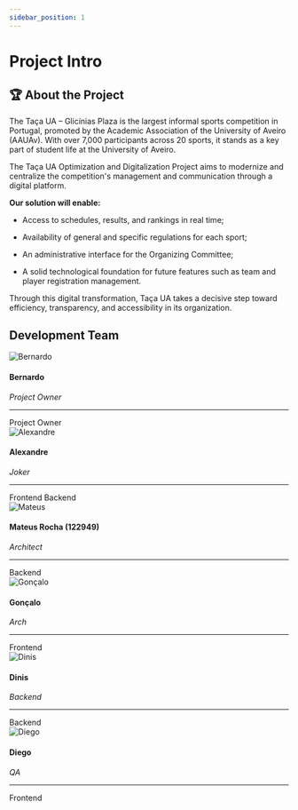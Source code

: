```yaml
---
sidebar_position: 1
---
```


# Project Intro

## 🏆 About the Project

The Taça UA – Glicínias Plaza is the largest informal sports competition in Portugal, promoted by the Academic Association of the University of Aveiro (AAUAv). With over 7,000 participants across 20 sports, it stands as a key part of student life at the University of Aveiro.

The Taça UA Optimization and Digitalization Project aims to modernize and centralize the competition's management and communication through a digital platform.

**Our solution will enable:**

- Access to schedules, results, and rankings in real time;

- Availability of general and specific regulations for each sport;

- An administrative interface for the Organizing Committee;

- A solid technological foundation for future features such as team and player registration management.

Through this digital transformation, Taça UA takes a decisive step toward efficiency, transparency, and accessibility in its organization.

## Development Team


<div style={{
  display: 'flex',
  flexWrap: 'wrap',
  justifyContent: 'center',
  gap: '1.5rem',
  marginTop: '1.5rem'
}}>

  <!-- Bernardo -->
  <div style={{
    width: '200px',
    textAlign: 'center',
    border: '1px solid var(--ifm-color-emphasis-300)',
    borderRadius: '12px',
    padding: '1rem',
    backgroundColor: 'var(--ifm-card-background-color)',
    boxShadow: '0 3px 6px rgba(0,0,0,0.1)'
  }}>
    <img src="/img/bernardo.jpg" alt="Bernardo" style={{ width: '100%', borderRadius: '8px', marginBottom: '0.5rem' }} />
    <h4 style={{ color: '#4caf50', marginBottom: '0.2rem' }}>Bernardo</h4>
    <em style={{ color: 'var(--ifm-color-emphasis-700)' }}>Project Owner</em>
    <hr style={{ margin: '0.8rem 0', borderColor: 'var(--ifm-color-emphasis-300)' }} />
    <span style={{
      backgroundColor: 'var(--ifm-color-emphasis-300)',
      color: 'var(--ifm-font-color-base)',
      fontWeight: '600',
      padding: '0.25rem 0.6rem',
      borderRadius: '6px',
      fontSize: '0.85rem'
    }}>Project Owner</span>
  </div>

  <!-- Alexandre -->
  <div style={{
    width: '200px',
    textAlign: 'center',
    border: '1px solid var(--ifm-color-emphasis-300)',
    borderRadius: '12px',
    padding: '1rem',
    backgroundColor: 'var(--ifm-card-background-color)',
    boxShadow: '0 3px 6px rgba(0,0,0,0.1)'
  }}>
    <img src="/img/alexandre.jpg" alt="Alexandre" style={{ width: '100%', borderRadius: '8px', marginBottom: '0.5rem' }} />
    <h4 style={{ color: '#4caf50', marginBottom: '0.2rem' }}>Alexandre</h4>
    <em style={{ color: 'var(--ifm-color-emphasis-700)' }}>Joker</em>
    <hr style={{ margin: '0.8rem 0', borderColor: 'var(--ifm-color-emphasis-300)' }} />
    <span style={{
      backgroundColor: 'var(--ifm-color-emphasis-300)',
      color: 'var(--ifm-font-color-base)',
      fontWeight: '600',
      padding: '0.25rem 0.6rem',
      borderRadius: '6px',
      fontSize: '0.85rem',
      marginRight: '0.4rem'
    }}>Frontend</span>
    <span style={{
      backgroundColor: 'var(--ifm-color-emphasis-300)',
      color: 'var(--ifm-font-color-base)',
      fontWeight: '600',
      padding: '0.25rem 0.6rem',
      borderRadius: '6px',
      fontSize: '0.85rem'
    }}>Backend</span>
  </div>

  <!-- Mateus -->
  <div style={{
    width: '200px',
    textAlign: 'center',
    border: '1px solid var(--ifm-color-emphasis-300)',
    borderRadius: '12px',
    padding: '1rem',
    backgroundColor: 'var(--ifm-card-background-color)',
    boxShadow: '0 3px 6px rgba(0,0,0,0.1)'
  }}>
    <img src="/img/MateusRocha.jpg" alt="Mateus" style={{ width: '100%', borderRadius: '8px', marginBottom: '0.5rem' }} />
    <h4 style={{ color: '#4caf50', marginBottom: '0.2rem' }}>Mateus Rocha (122949)</h4>
    <em style={{ color: 'var(--ifm-color-emphasis-700)' }}>Architect</em>
    <hr style={{ margin: '0.8rem 0', borderColor: 'var(--ifm-color-emphasis-300)' }} />
    <span style={{
      backgroundColor: 'var(--ifm-color-emphasis-300)',
      color: 'var(--ifm-font-color-base)',
      fontWeight: '600',
      padding: '0.25rem 0.6rem',
      borderRadius: '6px',
      fontSize: '0.85rem'
    }}>Backend</span>
  </div>

  <!-- Gonçalo -->
  <div style={{
    width: '200px',
    textAlign: 'center',
    border: '1px solid var(--ifm-color-emphasis-300)',
    borderRadius: '12px',
    padding: '1rem',
    backgroundColor: 'var(--ifm-card-background-color)',
    boxShadow: '0 3px 6px rgba(0,0,0,0.1)'
  }}>
    <img src="/img/goncalo.jpg" alt="Gonçalo" style={{ width: '100%', borderRadius: '8px', marginBottom: '0.5rem' }} />
    <h4 style={{ color: '#4caf50', marginBottom: '0.2rem' }}>Gonçalo</h4>
    <em style={{ color: 'var(--ifm-color-emphasis-700)' }}>Arch</em>
    <hr style={{ margin: '0.8rem 0', borderColor: 'var(--ifm-color-emphasis-300)' }} />
    <span style={{
      backgroundColor: 'var(--ifm-color-emphasis-300)',
      color: 'var(--ifm-font-color-base)',
      fontWeight: '600',
      padding: '0.25rem 0.6rem',
      borderRadius: '6px',
      fontSize: '0.85rem'
    }}>Frontend</span>
  </div>

  <!-- Dinis -->
  <div style={{
    width: '200px',
    textAlign: 'center',
    border: '1px solid var(--ifm-color-emphasis-300)',
    borderRadius: '12px',
    padding: '1rem',
    backgroundColor: 'var(--ifm-card-background-color)',
    boxShadow: '0 3px 6px rgba(0,0,0,0.1)'
  }}>
    <img src="/img/dinis.jpg" alt="Dinis" style={{ width: '100%', borderRadius: '8px', marginBottom: '0.5rem' }} />
    <h4 style={{ color: '#4caf50', marginBottom: '0.2rem' }}>Dinis</h4>
    <em style={{ color: 'var(--ifm-color-emphasis-700)' }}>Backend</em>
    <hr style={{ margin: '0.8rem 0', borderColor: 'var(--ifm-color-emphasis-300)' }} />
    <span style={{
      backgroundColor: 'var(--ifm-color-emphasis-300)',
      color: 'var(--ifm-font-color-base)',
      fontWeight: '600',
      padding: '0.25rem 0.6rem',
      borderRadius: '6px',
      fontSize: '0.85rem'
    }}>Backend</span>
  </div>

  <!-- Diego -->
  <div style={{
    width: '200px',
    textAlign: 'center',
    border: '1px solid var(--ifm-color-emphasis-300)',
    borderRadius: '12px',
    padding: '1rem',
    backgroundColor: 'var(--ifm-card-background-color)',
    boxShadow: '0 3px 6px rgba(0,0,0,0.1)'
  }}>
    <img src="/img/diego.jpg" alt="Diego" style={{ width: '100%', borderRadius: '8px', marginBottom: '0.5rem' }} />
    <h4 style={{ color: '#4caf50', marginBottom: '0.2rem' }}>Diego</h4>
    <em style={{ color: 'var(--ifm-color-emphasis-700)' }}>QA</em>
    <hr style={{ margin: '0.8rem 0', borderColor: 'var(--ifm-color-emphasis-300)' }} />
    <span style={{
      backgroundColor: 'var(--ifm-color-emphasis-300)',
      color: 'var(--ifm-font-color-base)',
      fontWeight: '600',
      padding: '0.25rem 0.6rem',
      borderRadius: '6px',
      fontSize: '0.85rem'
    }}>Frontend</span>
  </div>

</div>